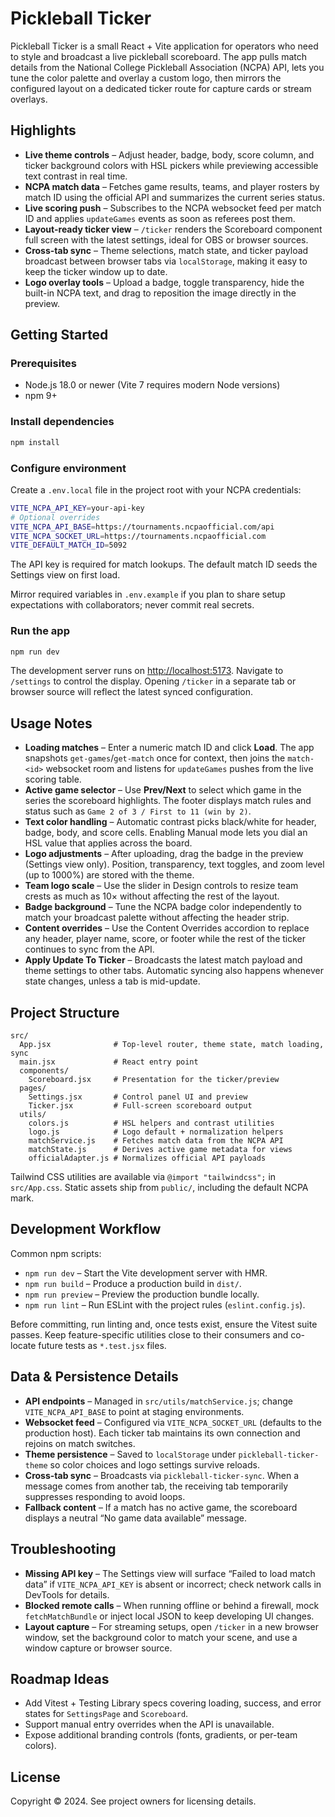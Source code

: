 # Pickleball Ticker

Pickleball Ticker is a small React + Vite application for operators who need to style and broadcast a live pickleball scoreboard. The app pulls match details from the National College Pickleball Association (NCPA) API, lets you tune the color palette and overlay a custom logo, then mirrors the configured layout on a dedicated ticker route for capture cards or stream overlays.

## Highlights
- **Live theme controls** – Adjust header, badge, body, score column, and ticker background colors with HSL pickers while previewing accessible text contrast in real time.
- **NCPA match data** – Fetches game results, teams, and player rosters by match ID using the official API and summarizes the current series status.
- **Live scoring push** – Subscribes to the NCPA websocket feed per match ID and applies `updateGames` events as soon as referees post them.
- **Layout-ready ticker view** – `/ticker` renders the Scoreboard component full screen with the latest settings, ideal for OBS or browser sources.
- **Cross-tab sync** – Theme selections, match state, and ticker payload broadcast between browser tabs via `localStorage`, making it easy to keep the ticker window up to date.
- **Logo overlay tools** – Upload a badge, toggle transparency, hide the built-in NCPA text, and drag to reposition the image directly in the preview.

## Getting Started
### Prerequisites
- Node.js 18.0 or newer (Vite 7 requires modern Node versions)
- npm 9+

### Install dependencies
```bash
npm install
```

### Configure environment
Create a `.env.local` file in the project root with your NCPA credentials:
```bash
VITE_NCPA_API_KEY=your-api-key
# Optional overrides
VITE_NCPA_API_BASE=https://tournaments.ncpaofficial.com/api
VITE_NCPA_SOCKET_URL=https://tournaments.ncpaofficial.com
VITE_DEFAULT_MATCH_ID=5092
```
The API key is required for match lookups. The default match ID seeds the Settings view on first load.

Mirror required variables in `.env.example` if you plan to share setup expectations with collaborators; never commit real secrets.

### Run the app
```bash
npm run dev
```
The development server runs on <http://localhost:5173>. Navigate to `/settings` to control the display. Opening `/ticker` in a separate tab or browser source will reflect the latest synced configuration.

## Usage Notes
- **Loading matches** – Enter a numeric match ID and click **Load**. The app snapshots `get-games`/`get-match` once for context, then joins the `match-<id>` websocket room and listens for `updateGames` pushes from the live scoring table.
- **Active game selector** – Use **Prev/Next** to select which game in the series the scoreboard highlights. The footer displays match rules and status such as `Game 2 of 3 / First to 11 (win by 2)`.
- **Text color handling** – Automatic contrast picks black/white for header, badge, body, and score cells. Enabling Manual mode lets you dial an HSL value that applies across the board.
- **Logo adjustments** – After uploading, drag the badge in the preview (Settings view only). Position, transparency, text toggles, and zoom level (up to 1000%) are stored with the theme.
- **Team logo scale** – Use the slider in Design controls to resize team crests as much as 10× without affecting the rest of the layout.
- **Badge background** – Tune the NCPA badge color independently to match your broadcast palette without affecting the header strip.
- **Content overrides** – Use the Content Overrides accordion to replace any header, player name, score, or footer while the rest of the ticker continues to sync from the API.
- **Apply Update To Ticker** – Broadcasts the latest match payload and theme settings to other tabs. Automatic syncing also happens whenever state changes, unless a tab is mid-update.

## Project Structure
```
src/
  App.jsx              # Top-level router, theme state, match loading, sync
  main.jsx             # React entry point
  components/
    Scoreboard.jsx     # Presentation for the ticker/preview
  pages/
    Settings.jsx       # Control panel UI and preview
    Ticker.jsx         # Full-screen scoreboard output
  utils/
    colors.js          # HSL helpers and contrast utilities
    logo.js            # Logo default + normalization helpers
    matchService.js    # Fetches match data from the NCPA API
    matchState.js      # Derives active game metadata for views
    officialAdapter.js # Normalizes official API payloads
```
Tailwind CSS utilities are available via `@import "tailwindcss";` in `src/App.css`. Static assets ship from `public/`, including the default NCPA mark.

## Development Workflow
Common npm scripts:
- `npm run dev` – Start the Vite development server with HMR.
- `npm run build` – Produce a production build in `dist/`.
- `npm run preview` – Preview the production bundle locally.
- `npm run lint` – Run ESLint with the project rules (`eslint.config.js`).

Before committing, run linting and, once tests exist, ensure the Vitest suite passes. Keep feature-specific utilities close to their consumers and co-locate future tests as `*.test.jsx` files.

## Data & Persistence Details
- **API endpoints** – Managed in `src/utils/matchService.js`; change `VITE_NCPA_API_BASE` to point at staging environments.
- **Websocket feed** – Configured via `VITE_NCPA_SOCKET_URL` (defaults to the production host). Each ticker tab maintains its own connection and rejoins on match switches.
- **Theme persistence** – Saved to `localStorage` under `pickleball-ticker-theme` so color choices and logo settings survive reloads.
- **Cross-tab sync** – Broadcasts via `pickleball-ticker-sync`. When a message comes from another tab, the receiving tab temporarily suppresses responding to avoid loops.
- **Fallback content** – If a match has no active game, the scoreboard displays a neutral “No game data available” message.

## Troubleshooting
- **Missing API key** – The Settings view will surface “Failed to load match data” if `VITE_NCPA_API_KEY` is absent or incorrect; check network calls in DevTools for details.
- **Blocked remote calls** – When running offline or behind a firewall, mock `fetchMatchBundle` or inject local JSON to keep developing UI changes.
- **Layout capture** – For streaming setups, open `/ticker` in a new browser window, set the background color to match your scene, and use a window capture or browser source.

## Roadmap Ideas
- Add Vitest + Testing Library specs covering loading, success, and error states for `SettingsPage` and `Scoreboard`.
- Support manual entry overrides when the API is unavailable.
- Expose additional branding controls (fonts, gradients, or per-team colors).

## License
Copyright © 2024. See project owners for licensing details.
